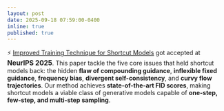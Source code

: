 ```yaml
---
layout: post
date: 2025-09-18 07:59:00-0400
inline: true
published: true
---
```


⚡ <a href="https://arxiv.org/abs/2510.21250v1">Improved Training Technique for Shortcut Models</a> got accepted at <strong class="glitch" data-text="NeurIPS 2025" style="font-size: 1.1em; font-weight: bold;">NeurIPS 2025</strong>. This paper tackle the five core issues that held shortcut models back: the hidden **flaw of compounding guidance**, **inflexible fixed guidance**, **frequency bias**, **divergent self-consistency**, and **curvy flow trajectories**. Our method achieves **state-of-the-art FID scores**, making shortcut models a viable class of generative models capable of **one-step, few-step, and multi-step sampling**.

